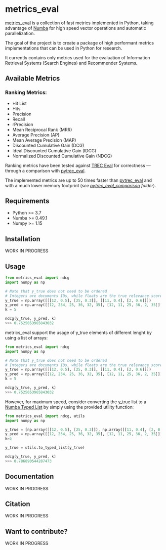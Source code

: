 # metrics_eval

[metrics_eval](https://github.com/AmenRa/metrics_eval) is a collection of fast metrics implemented in Python, taking advantage of [Numba](https://github.com/numba/numba) for high speed vector operations and automatic parallelization.

The goal of the project is to create a package of high performant metrics implementations that can be used in Python for research.

It currently contains only metrics used for the evaluation of Information Retrieval Systems (Search Engines) and Recommender Systems.

## Available Metrics
### Ranking Metrics:
* Hit List
* Hits
* Precision
* Recall
* rPrecision
* Mean Reciprocal Rank (MRR)
* Average Precision (AP)
* Mean Average Precision (MAP)
* Discounted Cumulative Gain (DCG)
* Ideal Discounted Cumulative Gain (IDCG)
* Normalized Discounted Cumulative Gain (NDCG)

Ranking metrics have been tested against [TREC Eval](https://github.com/usnistgov/trec_eval) for correctness — through a comparison with [pytrec_eval](https://github.com/cvangysel/pytrec_eval).

The implemented metrics are up to 50 times faster than [pytrec_eval](https://github.com/cvangysel/pytrec_eval) and with a much lower memory footprint (_see [pytrec_eval_comparison](https://github.com/AmenRa/metrics_eval/tree/master/pytrec_eval_comparison) folder_).

## Requirements
* Python >= 3.7
* Numba >= 0.49.1
* Numpy >= 1.15

## Installation
WORK IN PROGRESS

## Usage
```python
from metrics_eval import ndcg
import numpy as np

# Note that y_true does not need to be ordered
# Integers are documents IDs, while floats are the true relevance scores
y_true = np.array([[[12, 0.5], [25, 0.3]], [[11, 0.4], [2, 0.6]]])
y_pred = np.array([[12, 234, 25, 36, 32, 35], [12, 11, 25, 36, 2, 35]])
k = 5

ndcg(y_true, y_pred, k)
>>> 0.7525653965843032
```

metrics_eval support the usage of y_true elements of different lenght by using a list of arrays:
```python
from metrics_eval import ndcg
import numpy as np

# Note that y_true does not need to be ordered
# Integers are documents IDs, while floats are the true relevance scores
y_true = np.array([[[12, 0.5], [25, 0.3]], [[11, 0.4], [2, 0.6]]])
y_pred = np.array([[12, 234, 25, 36, 32, 35], [12, 11, 25, 36, 2, 35]])
k = 5

ndcg(y_true, y_pred, k)
>>> 0.7525653965843032
```

However, for maximum speed, consider converting the y_true list to a [Numba Typed List](https://numba.pydata.org/numba-doc/dev/reference/pysupported.html#typed-list) by simply using the provided utility function:
```python
from metrics_eval import ndcg, utils
import numpy as np

y_true = [np.array([[12, 0.5], [25, 0.3]]), np.array([[11, 0.4], [2, 0.6], [12, 0.1]])]
y_pred = np.array([[12, 234, 25, 36, 32, 35], [12, 11, 25, 36, 2, 35]])
k=5

y_true = utils.to_typed_list(y_true)

ndcg(y_true, y_pred, k)
>>> 0.786890544287473
```

## Documentation
WORK IN PROGRESS

## Citation
WORK IN PROGRESS

## Want to contribute?
WORK IN PROGRESS
